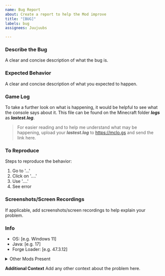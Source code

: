 ```yaml
---
name: Bug Report
about: Create a report to help the Mod improve
title: "[BUG]"
labels: bug
assignees: Juujuubs

---
```


### **Describe the Bug**
A clear and concise description of what the bug is.

### **Expected Behavior**
A clear and concise description of what you expected to happen.

### **Game Log**
To take a further look on what is happening, it would be helpful to see what the console says about it.
This file can be found on the Minecraft folder _**logs**_ as _**lastest.log**_.
> For easier reading and to help me understand what may be happening, upload your _**lastest.log**_ to https://mclo.gs and send the link here.

### **To Reproduce**
Steps to reproduce the behavior:
1. Go to '...'
2. Click on '....'
3. Use '....'
4. See error


### **Screenshots/Screen Recordings**
If applicable, add screenshots/screen recordings to help explain your problem.

### **Info**
 - OS: [e.g. Windows 11]
 - Java: [e.g. 17]
 - Forge Loader: [e.g. 47.3.12]
<details>
<summary>Other Mods Present</summary>

- [Mod 1]
- [Mod 2]
- [Mod 3]
- [...] 

</details>


**Additional Context**
Add any other context about the problem here.
